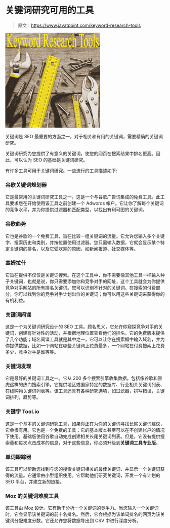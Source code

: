 # 关键词研究可用的工具

> 原文：<https://www.javatpoint.com/keyword-research-tools>

![SEO Tools available for keyword research ](img/fd5b4a58f09b1876b9ef56d73fd7026f.png)

关键词是 SEO 最重要的方面之一，对于相关和有用的关键词，需要精确的关键词研究。

关键词研究为您提供了有意义的关键词，使您的网页在搜索结果中排名更高。因此，可以认为 SEO 的基础是关键词研究。

有许多工具可用于关键词研究。一些流行的工具描述如下:

### 谷歌关键词规划器

它是最常用的关键词研究工具之一。这是一个与谷歌广告词集成的免费工具。此工具要求您在开始使用该工具之前创建一个 Adwords 帐户。它让你了解每个关键词的竞争水平，并为你提供过滤器和匹配类型，以找出有利可图的关键词。

### 谷歌趋势

它也是谷歌的一个免费工具，旨在比较一组关键词的流量。它允许您输入多个关键字、搜索历史和类别，并按位置使用过滤器。您只需输入数据，它就会显示某个特定关键词的排名，以及它受欢迎的原因，如新闻报道、社交媒体等。

### 塞姆拉什

它旨在提供不仅仅是关键词搜索。在这个工具中，你不需要像其他工具一样输入种子关键词，也就是说，你只需要添加你和竞争对手的网址，这个工具就会为你提供竞争对手网站的所有排名关键词。您可以识别不针对的关键词。在搜索的付费部分，你可以找到你的竞争对手计划出价的关键词；你可以用这些关键词来获得你的有机利益。

### 关键词间谍

这是一个为关键词研究设计的 SEO 工具。顾名思义，它允许你窥探竞争对手的关键词，创建有针对性的活动，并根据地理位置查看他们的排名。它的免费版本提供了几个功能；域名间谍工具就是其中之一，它可以让你在搜索框中输入域名，并为你提供数据，比如一个网站在哪些关键词上花费最多，一个网站在付费搜索上花费多少，竞争对手是谁等等。

### 关键词发现

它是最好的关键词工具之一。它从 200 多个搜索引擎收集数据，包括像谷歌和雅虎这样的热门搜索引擎。它提供地区或国家特定的数据库、行业相关关键词列表、在线购物关键词列表等。该工具还具有各种研究选项，如过滤器，拼写错误，关键词排列，趋势等。

### 关键字 Tool.io

这是一个基本的关键词研究工具，如果你正在为你的关键词寻找长尾关键词建议，它会很有用。它也是一个免费的工具；它的基本版本甚至可以在不创建帐户的情况下使用。基础版使用谷歌自动完成创建相关长尾关键词列表。但是，它没有提供搜索量和每次点击成本的信息，对于这些信息，你必须升级到**关键词工具专业版**。

### 单词跟踪器

该工具可以帮助您找到与您的搜索关键词相关的最佳关键词，并显示一个关键词获得的流量。它通常由小型组织使用。它帮助他们研究关键词，开发一个有计划的 SEO 平台，并建立新的链接。

### Moz 的关键词难度工具

该工具由 Moz 设计。它有助于分析一个关键词的竞争力。当您输入一个关键词时，它会显示该关键词的前十名排名。然后，它会根据为该单词排名的网页为该关键词分配难度分数。它还允许您将数据导出到 CSV 中进行深度分析。